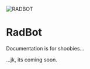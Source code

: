 ![RADBOT](https://static-cdn.jtvnw.net/jtv_user_pictures/df5ac012-f03b-4bbb-b908-912336e7e51f-profile_image-70x70.png)
# RadBot

Documentation is for shoobies...

...jk, its coming soon.
